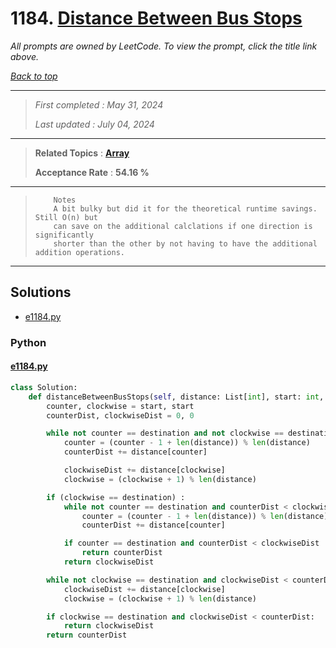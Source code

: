 # 1184. [Distance Between Bus Stops](<https://leetcode.com/problems/distance-between-bus-stops>)

*All prompts are owned by LeetCode. To view the prompt, click the title link above.*

*[Back to top](<../README.md>)*

------

> *First completed : May 31, 2024*
>
> *Last updated : July 04, 2024*

------

> **Related Topics** : **[Array](<by_topic/Array.md>)**
>
> **Acceptance Rate** : **54.16 %**

------

> ``` 
>     Notes
>     A bit bulky but did it for the theoretical runtime savings. Still O(n) but 
>     can save on the additional calclations if one direction is significantly
>     shorter than the other by not having to have the additional addition operations.
> ```
> 

------

## Solutions

- [e1184.py](<../my-submissions/e1184.py>)
### Python
#### [e1184.py](<../my-submissions/e1184.py>)
```Python
class Solution:
    def distanceBetweenBusStops(self, distance: List[int], start: int, destination: int) -> int:
        counter, clockwise = start, start
        counterDist, clockwiseDist = 0, 0

        while not counter == destination and not clockwise == destination :
            counter = (counter - 1 + len(distance)) % len(distance)
            counterDist += distance[counter]

            clockwiseDist += distance[clockwise]
            clockwise = (clockwise + 1) % len(distance)

        if (clockwise == destination) :
            while not counter == destination and counterDist < clockwiseDist :
                counter = (counter - 1 + len(distance)) % len(distance)
                counterDist += distance[counter]

            if counter == destination and counterDist < clockwiseDist :
                return counterDist
            return clockwiseDist

        while not clockwise == destination and clockwiseDist < counterDist :
            clockwiseDist += distance[clockwise]
            clockwise = (clockwise + 1) % len(distance)

        if clockwise == destination and clockwiseDist < counterDist:
            return clockwiseDist
        return counterDist
```

